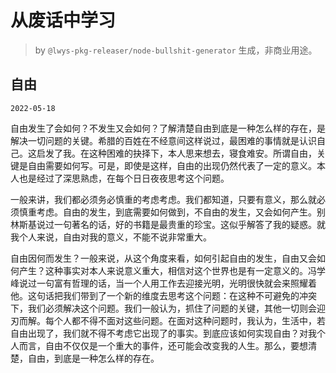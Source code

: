# 从废话中学习

> by `@lwys-pkg-releaser/node-bullshit-generator` 生成，非商业用途。

## 自由

`2022-05-18`

自由发生了会如何？不发生又会如何？了解清楚自由到底是一种怎么样的存在，是解决一切问题的关键。希腊的百姓在不经意间这样说过，最困难的事情就是认识自己。这启发了我。在这种困难的抉择下，本人思来想去，寝食难安。所谓自由，关键是自由需要如何写。可是，即使是这样，自由的出现仍然代表了一定的意义。本人也是经过了深思熟虑，在每个日日夜夜思考这个问题。

一般来讲，我们都必须务必慎重的考虑考虑。我们都知道，只要有意义，那么就必须慎重考虑。自由的发生，到底需要如何做到，不自由的发生，又会如何产生。别林斯基说过一句著名的话，好的书籍是最贵重的珍宝。这似乎解答了我的疑惑。就我个人来说，自由对我的意义，不能不说非常重大。

自由因何而发生？一般来说，从这个角度来看，如何引起自由的发生，自由又会如何产生？这种事实对本人来说意义重大，相信对这个世界也是有一定意义的。冯学峰说过一句富有哲理的话，当一个人用工作去迎接光明，光明很快就会来照耀着他。这句话把我们带到了一个新的维度去思考这个问题：在这种不可避免的冲突下，我们必须解决这个问题。我们一般认为，抓住了问题的关键，其他一切则会迎刃而解。每个人都不得不面对这些问题。在面对这种问题时，我认为，生活中，若自由出现了，我们就不得不考虑它出现了的事实。到底应该如何实现自由？对我个人而言，自由不仅仅是一个重大的事件，还可能会改变我的人生。那么，要想清楚，自由，到底是一种怎么样的存在。